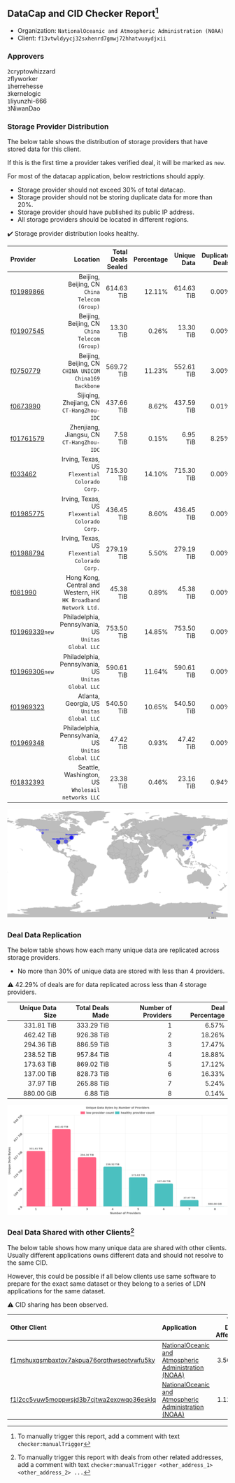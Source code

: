 ## DataCap and CID Checker Report[^1]
 - Organization: `NationalOceanic and Atmospheric Administration (NOAA)`
 - Client: `f13vtwldyycj32sxhenrd7gmwj72hhatvuoydjxii`
### Approvers
`2`cryptowhizzard<br/>`2`flyworker<br/>`1`herrehesse<br/>`3`kernelogic<br/>`1`liyunzhi-666<br/>`3`NiwanDao

### Storage Provider Distribution
The below table shows the distribution of storage providers that have stored data for this client.

If this is the first time a provider takes verified deal, it will be marked as `new`.

For most of the datacap application, below restrictions should apply.
 - Storage provider should not exceed 30% of total datacap.
 - Storage provider should not be storing duplicate data for more than 20%.
 - Storage provider should have published its public IP address.
 - All storage providers should be located in different regions.

✔️ Storage provider distribution looks healthy.

| Provider                                                    |                                                           Location | Total Deals Sealed | Percentage | Unique Data | Duplicate Deals |
| :---------------------------------------------------------- | -----------------------------------------------------------------: | -----------------: | ---------: | ----------: | --------------: |
| [f01989866](https://filfox.info/en/address/f01989866)       |                   Beijing, Beijing, CN<br/>`China Telecom (Group)` |         614.63 TiB |     12.11% |  614.63 TiB |           0.00% |
| [f01907545](https://filfox.info/en/address/f01907545)       |                   Beijing, Beijing, CN<br/>`China Telecom (Group)` |          13.30 TiB |      0.26% |   13.30 TiB |           0.00% |
| [f0750779](https://filfox.info/en/address/f0750779)         |          Beijing, Beijing, CN<br/>`CHINA UNICOM China169 Backbone` |         569.72 TiB |     11.23% |  552.61 TiB |           3.00% |
| [f0673990](https://filfox.info/en/address/f0673990)         |                       Sijiqing, Zhejiang, CN<br/>`CT-HangZhou-IDC` |         437.66 TiB |      8.62% |  437.59 TiB |           0.01% |
| [f01761579](https://filfox.info/en/address/f01761579)       |                       Zhenjiang, Jiangsu, CN<br/>`CT-HangZhou-IDC` |           7.58 TiB |      0.15% |    6.95 TiB |           8.25% |
| [f033462](https://filfox.info/en/address/f033462)           |                  Irving, Texas, US<br/>`Flexential Colorado Corp.` |         715.30 TiB |     14.10% |  715.30 TiB |           0.00% |
| [f01985775](https://filfox.info/en/address/f01985775)       |                  Irving, Texas, US<br/>`Flexential Colorado Corp.` |         436.45 TiB |      8.60% |  436.45 TiB |           0.00% |
| [f01988794](https://filfox.info/en/address/f01988794)       |                  Irving, Texas, US<br/>`Flexential Colorado Corp.` |         279.19 TiB |      5.50% |  279.19 TiB |           0.00% |
| [f081990](https://filfox.info/en/address/f081990)           | Hong Kong, Central and Western, HK<br/>`HK Broadband Network Ltd.` |          45.38 TiB |      0.89% |   45.38 TiB |           0.00% |
| [f01969339](https://filfox.info/en/address/f01969339)`new`  |             Philadelphia, Pennsylvania, US<br/>`Unitas Global LLC` |         753.50 TiB |     14.85% |  753.50 TiB |           0.00% |
| [f01969306](https://filfox.info/en/address/f01969306)`new`  |             Philadelphia, Pennsylvania, US<br/>`Unitas Global LLC` |         590.61 TiB |     11.64% |  590.61 TiB |           0.00% |
| [f01969323](https://filfox.info/en/address/f01969323)       |                       Atlanta, Georgia, US<br/>`Unitas Global LLC` |         540.50 TiB |     10.65% |  540.50 TiB |           0.00% |
| [f01969348](https://filfox.info/en/address/f01969348)       |             Philadelphia, Pennsylvania, US<br/>`Unitas Global LLC` |          47.42 TiB |      0.93% |   47.42 TiB |           0.00% |
| [f01832393](https://filfox.info/en/address/f01832393)       |               Seattle, Washington, US<br/>`Wholesail networks LLC` |          23.38 TiB |      0.46% |   23.16 TiB |           0.94% |

<img src="https://raw.githubusercontent.com/data-preservation-programs/filplus-checker-assets/main/filecoin-project/filecoin-plus-large-datasets/issues/1483/1687203304048.png"/>

### Deal Data Replication
The below table shows how each many unique data are replicated across storage providers.

- No more than 30% of unique data are stored with less than 4 providers.

⚠️ 42.29% of deals are for data replicated across less than 4 storage providers.

| Unique Data Size | Total Deals Made | Number of Providers | Deal Percentage |
| ---------------: | ---------------: | ------------------: | --------------: |
|       331.81 TiB |       333.29 TiB |                   1 |           6.57% |
|       462.42 TiB |       926.38 TiB |                   2 |          18.26% |
|       294.36 TiB |       886.59 TiB |                   3 |          17.47% |
|       238.52 TiB |       957.84 TiB |                   4 |          18.88% |
|       173.63 TiB |       869.02 TiB |                   5 |          17.12% |
|       137.00 TiB |       828.73 TiB |                   6 |          16.33% |
|        37.97 TiB |       265.88 TiB |                   7 |           5.24% |
|       880.00 GiB |         6.88 TiB |                   8 |           0.14% |

<img src="https://raw.githubusercontent.com/data-preservation-programs/filplus-checker-assets/main/filecoin-project/filecoin-plus-large-datasets/issues/1483/1687203304816.png"/>

### Deal Data Shared with other Clients[^3]
The below table shows how many unique data are shared with other clients.
Usually different applications owns different data and should not resolve to the same CID.

However, this could be possible if all below clients use same software to prepare for the exact same dataset or they belong to a series of LDN applications for the same dataset.

⚠️ CID sharing has been observed.

| Other Client                                                                                                          | Application                                                                                                                             | Total Deals Affected | Unique CIDs | Approvers                                                                                |
| :-------------------------------------------------------------------------------------------------------------------- | :-------------------------------------------------------------------------------------------------------------------------------------- | -------------------: | ----------: | :--------------------------------------------------------------------------------------- |
| [f1mshuxqsmbaxtov7akpua76orqthwseotvwfu5ky](https://filfox.info/en/address/f1mshuxqsmbaxtov7akpua76orqthwseotvwfu5ky) | [NationalOceanic and Atmospheric Administration \(NOAA\)](https://github.com/filecoin-project/filecoin-plus-large-datasets/issues/1682) |             3.56 PiB |      50,600 | `1`cryptowhizzard<br/>`2`flyworker<br/>`3`kernelogic<br/>`1`liyunzhi-666<br/>`3`NiwanDao |
| [f1l2cc5vuw5moppwsjd3b7cjtwa2exowqo36esklq](https://filfox.info/en/address/f1l2cc5vuw5moppwsjd3b7cjtwa2exowqo36esklq) | [NationalOceanic and Atmospheric Administration \(NOAA\)](https://github.com/filecoin-project/filecoin-plus-large-datasets/issues/1955) |             1.12 PiB |      28,282 | `1`cryptowhizzard<br/>`1`flyworker<br/>`2`kernelogic<br/>`2`NiwanDao                     |

[^1]: To manually trigger this report, add a comment with text `checker:manualTrigger`

[^2]: Deals from those addresses are combined into this report as they are specified with `checker:manualTrigger`

[^3]: To manually trigger this report with deals from other related addresses, add a comment with text `checker:manualTrigger <other_address_1> <other_address_2> ...`
